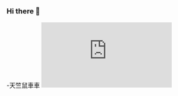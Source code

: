 ### Hi there 👋
-天竺鼠車車
![g](https://pgw.udn.com.tw/gw/photo.php?u=https://uc.udn.com.tw/photo/2021/01/31/1/11432024.jpg&x=0&y=0&sw=0&sh=0&sl=W&fw=1050&exp=3600 )

